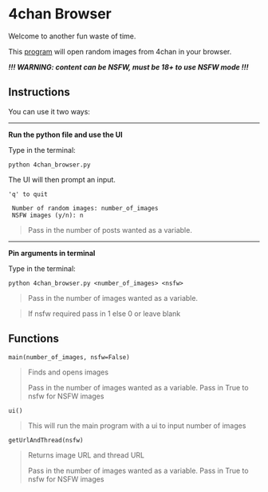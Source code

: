 # 4chan Browser

Welcome to another fun waste of time.

This [program](4chan_browser.py) will open random images from 4chan in your browser.

**_!!! WARNING: content can be NSFW, must be 18+ to use NSFW mode !!!_**

## Instructions

You can use it two ways:

---

**Run the python file and use the UI**

Type in the terminal:

`python 4chan_browser.py`

The UI will then prompt an input.

```
'q' to quit

 Number of random images: number_of_images
 NSFW images (y/n): n
```

> Pass in the number of posts wanted as a variable.

---

**Pin arguments in terminal**

Type in the terminal:

`python 4chan_browser.py <number_of_images> <nsfw>`

> Pass in the number of images wanted as a variable.

> If nsfw required pass in 1 else 0 or leave blank

## Functions

`main(number_of_images, nsfw=False)`

> Finds and opens images
>
> Pass in the number of images wanted as a variable.
> Pass in True to nsfw for NSFW images

`ui()`

> This will run the main program with a ui to input number of images

`getUrlAndThread(nsfw)`

> Returns image URL and thread URL
>
> Pass in the number of images wanted as a variable.
> Pass in True to nsfw for NSFW images
